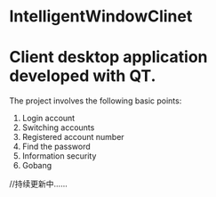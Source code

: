 # IntelligentWindowClinet
# Client desktop application developed with QT.

The project involves the following basic points:
  1. Login account
  2. Switching accounts
  3. Registered account number
  4. Find the password
  5. Information security
  6. Gobang

//持续更新中……
